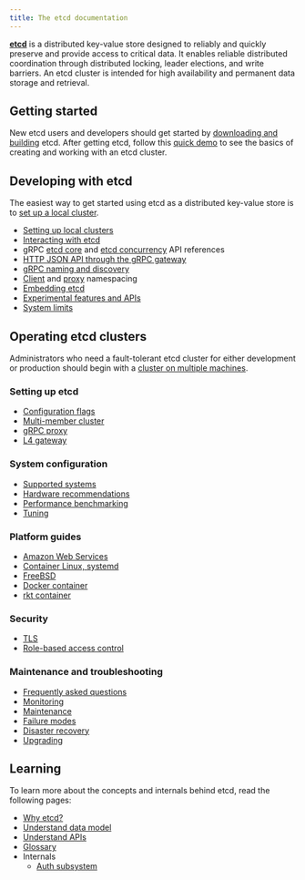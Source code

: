 ```yaml
---
title: The etcd documentation
---
```


[**etcd**](/) is a distributed key-value store designed to reliably and quickly preserve and provide access to critical data. It enables reliable distributed coordination through distributed locking, leader elections, and write barriers. An etcd cluster is intended for high availability and permanent data storage and retrieval.

## Getting started

New etcd users and developers should get started by [downloading and building][download_build] etcd. After getting etcd, follow this [quick demo][demo] to see the basics of creating and working with an etcd cluster.

## Developing with etcd

The easiest way to get started using etcd as a distributed key-value store is to [set up a local cluster][local_cluster].

 - [Setting up local clusters][local_cluster]
 - [Interacting with etcd][interacting]
 - gRPC [etcd core][api_ref] and [etcd concurrency][api_concurrency_ref] API references
 - [HTTP JSON API through the gRPC gateway][api_grpc_gateway]
 - [gRPC naming and discovery][grpc_naming]
 - [Client][namespace_client] and [proxy][namespace_proxy] namespacing
 - [Embedding etcd][embed_etcd]
 - [Experimental features and APIs][experimental]
 - [System limits][system-limit]

## Operating etcd clusters

Administrators who need a fault-tolerant etcd cluster for either development or production should begin with a [cluster on multiple machines][clustering].

### Setting up etcd

 - [Configuration flags][conf]
 - [Multi-member cluster][clustering]
 - [gRPC proxy][grpc_proxy]
 - [L4 gateway][gateway]

### System configuration

 - [Supported systems][supported_platforms]
 - [Hardware recommendations][hardware]
 - [Performance benchmarking][performance]
 - [Tuning][tuning]

### Platform guides

 - [Amazon Web Services][aws_platform]
 - [Container Linux, systemd][container_linux_platform]
 - [FreeBSD][freebsd_platform]
 - [Docker container][container_docker]
 - [rkt container][container_rkt]

### Security

 - [TLS][security]
 - [Role-based access control][authentication]

### Maintenance and troubleshooting

 - [Frequently asked questions][faq]
 - [Monitoring][monitoring]
 - [Maintenance][maintenance]
 - [Failure modes][failures]
 - [Disaster recovery][recovery]
 - [Upgrading][upgrading]

## Learning

To learn more about the concepts and internals behind etcd, read the following pages:

 - [Why etcd?][why]
 - [Understand data model][data_model]
 - [Understand APIs][understand_apis]
 - [Glossary][glossary]
 - Internals
   - [Auth subsystem][auth_design]

[api_ref]: dev-guide/api_reference_v3.md
[api_concurrency_ref]: dev-guide/api_concurrency_reference_v3.md
[api_grpc_gateway]: dev-guide/api_grpc_gateway.md
[clustering]: op-guide/clustering.md
[conf]: op-guide/configuration.md
[system-limit]: dev-guide/limit.md
[faq]: faq.md
[why]: learning/why.md
[data_model]: learning/data_model.md
[demo]: demo.md
[download_build]: dl_build.md
[embed_etcd]: https://godoc.org/github.com/etcd-io/etcd/embed
[grpc_naming]: dev-guide/grpc_naming.md
[failures]: op-guide/failures.md
[gateway]: op-guide/gateway.md
[glossary]: learning/glossary.md
[namespace_client]: https://godoc.org/github.com/etcd-io/etcd/clientv3/namespace
[namespace_proxy]: op-guide/grpc_proxy.md#namespacing
[grpc_proxy]: op-guide/grpc_proxy.md
[hardware]: op-guide/hardware.md
[interacting]: dev-guide/interacting_v3.md
[local_cluster]: dev-guide/local_cluster.md
[performance]: op-guide/performance.md
[recovery]: op-guide/recovery.md
[maintenance]: op-guide/maintenance.md
[security]: op-guide/security.md
[monitoring]: op-guide/monitoring.md
[v2_migration]: op-guide/v2-migration.md
[container_rkt]: op-guide/container.md#rkt
[container_docker]: op-guide/container.md#docker
[understand_apis]: learning/api.md
[versioning]: op-guide/versioning.md
[supported_platforms]: op-guide/supported-platform.md
[container_linux_platform]: platforms/container-linux-systemd.md
[freebsd_platform]: platforms/freebsd.md
[aws_platform]: platforms/aws.md
[experimental]: dev-guide/experimental_apis.md
[authentication]: op-guide/authentication.md
[auth_design]: learning/auth_design.md
[tuning]: tuning.md
[upgrading]: upgrades/upgrading-etcd.md
